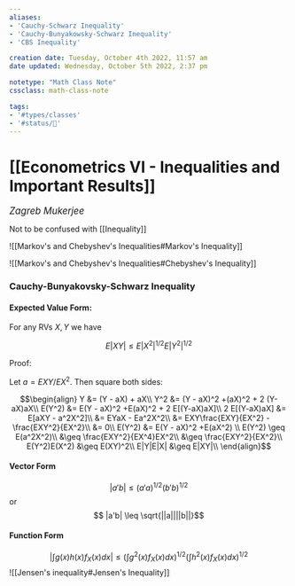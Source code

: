 ```yaml
---
aliases:
- 'Cauchy-Schwarz Inequality'
- 'Cauchy-Bunyakowsky-Schwarz Inequality'
- 'CBS Inequality'

creation date: Tuesday, October 4th 2022, 11:57 am
date updated: Wednesday, October 5th 2022, 2:37 pm

notetype: "Math Class Note"
cssclass: math-class-note

tags: 
- '#types/classes'
- '#status/🚧'
---
```


# [[Econometrics VI - Inequalities and Important Results]]
<span style = "font-size:120%"><i >Zagreb Mukerjee </i></span>

Not to be confused with [[Inequality]]

![[Markov's and Chebyshev's Inequalities#Markov's Inequality]]

![[Markov's and Chebyshev's Inequalities#Chebyshev's Inequality]]

### Cauchy-Bunyakovsky-Schwarz Inequality
#### Expected Value Form:

For any RVs $X, Y$ we have 

$$E|XY| \leq E|X^2|^{1/2}E|Y^2|^{1/2}$$

Proof:

Let $a = EXY/EX^2$. Then square both sides: 

$$\begin{align}
Y &= (Y - aX) + aX\\
Y^2 &= (Y - aX)^2 +(aX)^2 + 2 (Y-aX)aX\\
E(Y^2) &= E(Y - aX)^2 +E(aX)^2 + 2 E[(Y-aX)aX]\\
2 E[(Y-aX)aX] &= E[aXY - a^2X^2]\\
&= EYaX - Ea^2X^2\\
&= EXY\frac{EXY}{EX^2} - \frac{EXY^2}{EX^2}\\
&= 0\\
E(Y^2) &= E(Y - aX)^2 +E(aX^2) \\
E(Y^2) \geq E(a^2X^2)\\
&\geq \frac{EXY^2}{EX^4}EX^2\\
&\geq \frac{EXY^2}{EX^2}\\
E(Y^2)E(X^2) &\geq E(XY)^2\\
E|Y|E|X| &\geq E|XY|\\
\end{align}$$


#### Vector Form
$$ |a'b| \leq (a'a)^{1/2}(b'b)^{1/2}$$
or
$$ |a'b| \leq \sqrt{||a||||b||}$$
#### Function Form

$$\left| \int g(x)h(x) f_X(x) dx \right| \leq\left(\int g^2(x)f_X(x)dx\right)^{1/2}\left(\int h^2(x)f_X(x)dx \right)^{1/2}$$
![[Jensen's inequality#Jensen's Inequality]]